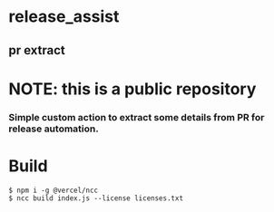 # release_assist
## pr extract 

# NOTE: this is a public repository

### Simple custom action to extract some details from PR for release automation.


# Build 
```
$ npm i -g @vercel/ncc  
$ ncc build index.js --license licenses.txt
```
